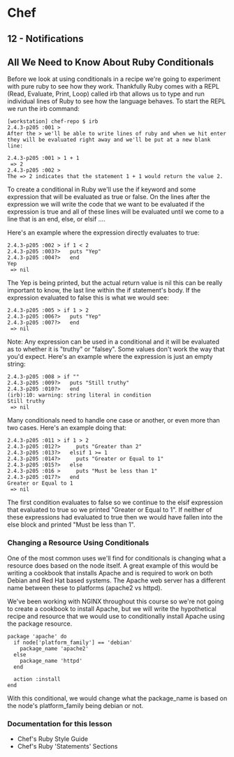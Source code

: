 # Chef

## 12 - Notifications

## All We Need to Know About Ruby Conditionals

Before we look at using conditionals in a recipe we're going to experiment with pure ruby to see how they work. Thankfully Ruby comes with a REPL (Read, Evaluate, Print, Loop) called irb that allows us to type and run individual lines of Ruby to see how the language behaves. To start the REPL we run the irb command:

```
[workstation] chef-repo $ irb
2.4.3-p205 :001 >
After the > we'll be able to write lines of ruby and when we hit enter they will be evaluated right away and we'll be put at a new blank line:

2.4.3-p205 :001 > 1 + 1
 => 2
2.4.3-p205 :002 >
The => 2 indicates that the statement 1 + 1 would return the value 2.
```

To create a conditional in Ruby we'll use the if keyword and some expression that will be evaluated as true or false. On the lines after the expression we will write the code that we want to be evaluated if the expression is true and all of these lines will be evaluated until we come to a line that is an end, else, or elsif ....

Here's an example where the expression directly evaluates to true:

```
2.4.3-p205 :002 > if 1 < 2
2.4.3-p205 :003?>   puts "Yep"
2.4.3-p205 :004?>   end
Yep
 => nil
```
 
The Yep is being printed, but the actual return value is nil this can be really important to know, the last line within the if statement's body. If the expression evaluated to false this is what we would see:

```
2.4.3-p205 :005 > if 1 > 2
2.4.3-p205 :006?>   puts "Yep"
2.4.3-p205 :007?>   end
 => nil
```

Note: Any expression can be used in a conditional and it will be evaluated as to whether it is "truthy" or "falsey". Some values don't work the way that you'd expect. Here's an example where the expression is just an empty string:

```
2.4.3-p205 :008 > if ""
2.4.3-p205 :009?>   puts "Still truthy"
2.4.3-p205 :010?>   end
(irb):10: warning: string literal in condition
Still truthy
 => nil
```

Many conditionals need to handle one case or another, or even more than two cases. Here's an example doing that:

```
2.4.3-p205 :011 > if 1 > 2
2.4.3-p205 :012?>     puts "Greater than 2"
2.4.3-p205 :013?>   elsif 1 >= 1
2.4.3-p205 :014?>     puts "Greater or Equal to 1"
2.4.3-p205 :015?>   else
2.4.3-p205 :016 >     puts "Must be less than 1"
2.4.3-p205 :017?>   end
Greater or Equal to 1
 => nil
```

The first condition evaluates to false so we continue to the elsif expression that evaluated to true so we printed "Greater or Equal to 1". If neither of these expressions had evaluated to true then we would have fallen into the else block and printed "Must be less than 1".

### Changing a Resource Using Conditionals

One of the most common uses we'll find for conditionals is changing what a resource does based on the node itself. A great example of this would be writing a cookbook that installs Apache and is required to work on both Debian and Red Hat based systems. The Apache web server has a different name between these to platforms (apache2 vs httpd).

We've been working with NGINX throughout this course so we're not going to create a cookbook to install Apache, but we will write the hypothetical recipe and resource that we would use to conditionally install Apache using the package resource.

```
package 'apache' do
  if node['platform_family'] == 'debian'
    package_name 'apache2'
  else
    package_name 'httpd'
  end

  action :install
end
```

With this conditional, we would change what the package_name is based on the node's platform_family being debian or not.

### Documentation for this lesson

- Chef's Ruby Style Guide
- Chef's Ruby 'Statements' Sections